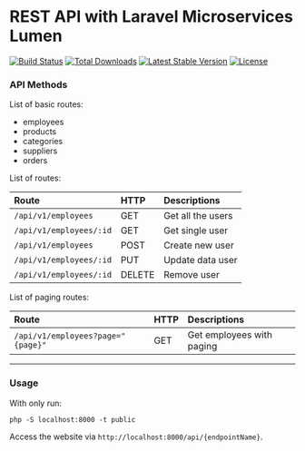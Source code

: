 # REST API with Laravel Microservices Lumen

[![Build Status](https://travis-ci.org/laravel/lumen-framework.svg)](https://travis-ci.org/laravel/lumen-framework)
[![Total Downloads](https://img.shields.io/packagist/dt/laravel/framework)](https://packagist.org/packages/laravel/lumen-framework)
[![Latest Stable Version](https://img.shields.io/packagist/v/laravel/framework)](https://packagist.org/packages/laravel/lumen-framework)
[![License](https://img.shields.io/packagist/l/laravel/framework)](https://packagist.org/packages/laravel/lumen-framework)

### API Methods
List of basic routes:

- employees
- products
- categories
- suppliers
- orders

List of routes:

| Route           | HTTP    | Descriptions                    |
| :-------------  | :------ | :------------------------------ |
| `/api/v1/employees`    | GET     | Get all the users               |
| `/api/v1/employees/:id`    | GET     | Get single user              |
| `/api/v1/employees`    | POST  | Create new user              |
| `/api/v1/employees/:id`    | PUT  | Update data user              |
| `/api/v1/employees/:id`    | DELETE  | Remove user              |

List of paging routes:

| Route | HTTP     | Descriptions |
| :------------- | :------------- |:------------- |
| `/api/v1/employees?page="{page}"`| GET | Get employees with paging |

---
### Usage
With only run:
```
php -S localhost:8000 -t public

```

Access the website via `http://localhost:8000/api/{endpointName}`.


